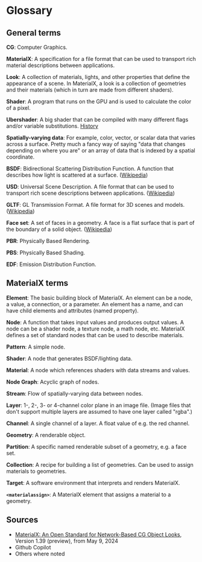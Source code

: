# Glossary

## General terms

**CG**:
Computer Graphics.

**MaterialX**:
A specification for a file format that can be used to transport rich material descriptions between applications.

**Look**:
A collection of materials, lights, and other properties that define the appearance of a scene.
In MaterialX, a look is a collection of geometries and their materials (which in turn are made from different shaders).

**Shader**:
A program that runs on the GPU and is used to calculate the color of a pixel.

**Ubershader**:
A big shader that can be compiled with many different flags and/or variable substitutions.
[History](https://dolphin-emu.org/blog/2017/07/30/ubershaders/)

**Spatially-varying data**:
For example, color, vector, or scalar data that varies across a surface.
Pretty much a fancy way of saying "data that changes depending on where you are"
or an array of data that is indexed by a spatial coordinate.

**BSDF**:
Bidirectional Scattering Distribution Function.
A function that describes how light is scattered at a surface.
([Wikipedia](https://en.wikipedia.org/wiki/Bidirectional_scattering_distribution_function))

**USD**:
Universal Scene Description.
A file format that can be used to transport rich scene descriptions between applications.
([Wikipedia](https://en.wikipedia.org/wiki/Universal_Scene_Description))

**GLTF**:
GL Transmission Format.
A file format for 3D scenes and models.
([Wikipedia](https://en.wikipedia.org/wiki/GlTF))

**Face set**:
A set of faces in a geometry.
A face is a flat surface that is part of the boundary of a solid object.
([Wikipedia](<https://en.wikipedia.org/wiki/Face_(geometry)>))

**PBR**:
Physically Based Rendering.

**PBS**:
Physically Based Shading.

**EDF**:
Emission Distribution Function.

## MaterialX terms

**Element**:
The basic building block of MaterialX. An element can be a node, a value, a connection, or a parameter.
An element has a name, and can have child elements and attributes (named property).

**Node**:
A function that takes input values and produces output values. A node can be a shader node, a texture node, a math node, etc.
MaterialX defines a set of standard nodes that can be used to describe materials.

**Pattern**:
A simple node.

**Shader**:
A node that generates BSDF/lighting data.

**Material**:
A node which references shaders with data streams and values.

**Node Graph**:
Acyclic graph of nodes.

**Stream**:
Flow of spatially-varying data between nodes.

**Layer**:
1-, 2-, 3- or 4-channel color plane in an image file.
(Image files that don't support multiple layers are assumed to have one layer called "rgba".)

**Channel**:
A single channel of a layer. A float value of e.g. the red channel.

**Geometry**:
A renderable object.

**Partition**:
A specific named renderable subset of a geometry, e.g. a face set.

**Collection**:
A recipe for building a list of geometries.
Can be used to assign materials to geometries.

**Target**:
A software environment that interprets and renders MaterialX.

**`<materialassign>`**:
A MaterialX element that assigns a material to a geometry.

## Sources

- [MaterialX: An Open Standard for Network-Based CG Object Looks](https://github.com/AcademySoftwareFoundation/MaterialX/blob/b26f19e75226163acea0e24b457e3d4649e04b64/documents/Specification/MaterialX.Specification.md), Version 1.39 (preview), from May 9, 2024
- Github Copilot
- Others where noted
